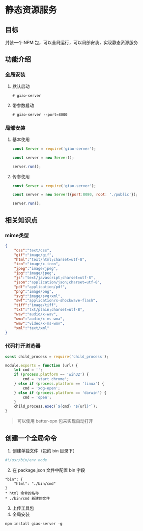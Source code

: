 # 静态资源服务

## 目标
封装一个 NPM 包，可以全局运行，可以局部安装，实现静态资源服务

## 功能介绍

### 全局安装
1. 默认启动
    ```shell script
    # giao-server
    ```

2. 带参数启动
    ```shell script
    # giao-server --port=8000
    ```

### 局部安装
1. 基本使用
    ```js
    const Server = require('giao-server');
    
    const server = new Server();
    
    server.run();
    ```

2. 传参使用
    ```js
    const Server = require('giao-server');
    
    const server = new Server({port:8080, root: './public'});
    
    server.run();
    ```

## 相关知识点

### mime类型

```json
{
    "css":"text/css",
    "gif":"image/gif",
    "html":"text/html;charset=utf-8",
    "ico":"image/x-icon",
    "jpeg":"image/jpeg",
    "jpg":"image/jpeg",
    "js":"text/javascript;charset=utf-8",
    "json":"application/json;charset=utf-8",
    "pdf":"application/pdf",
    "png":"image/png",
    "svg":"image/svg+xml",
    "swf":"application/x-shockwave-flash",
    "tiff":"image/tiff",
    "txt":"txt/plain;charset=utf-8",
    "wav":"audio/x-wav",
    "wma":"audio/x-ms-wma",
    "wmv":"video/x-ms-wmv",
    "xml":"text/xml"
}
```

### 代码打开浏览器

```js
const child_process = require('child_process');

module.exports = function (url) {
    let cmd = '';
    if (process.platform == 'win32') {
        cmd = 'start chrome';
    } else if (process.platform == 'linux') {
        cmd = 'xdg-open';
    } else if (process.platform == 'darwin') {
        cmd = 'open';
    }
    child_process.exec(`${cmd} "${url}"`);
}
```
> 可以使用 better-opn 包来实现自动打开

## 创建一个全局命令
1. 创建单独文件（包的 bin 目录下）
```sh
#!/usr/bin/env node
```

2. 在 package.json 文件中配置 bin 字段
```
"bin": {
    "html": "./bin/cmd"
}
* html 命令的名称
* ./bin/cmd 新建的文件
```

3. 上传工具包
4. 全局安装
```shell
npm install giao-server -g
```

